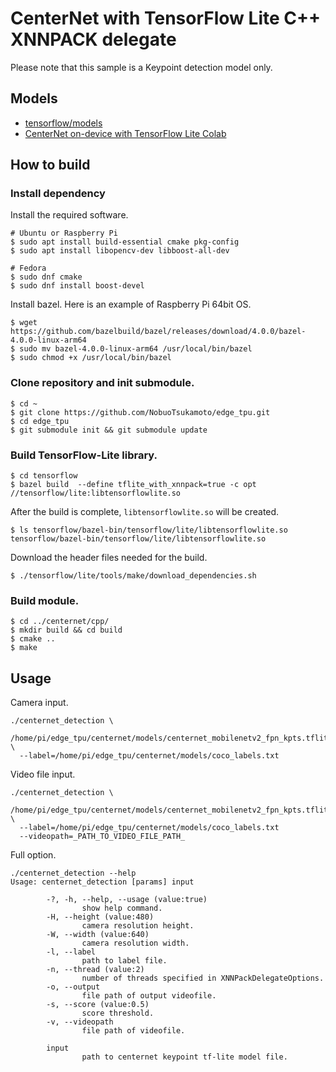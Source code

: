 # CenterNet with TensorFlow Lite C++ XNNPACK delegate
Please note that this sample is a Keypoint detection model only.

## Models
- [tensorflow/models](https://github.com/tensorflow/models)
- [CenterNet on-device with TensorFlow Lite Colab](https://github.com/tensorflow/models/blob/master/research/object_detection/colab_tutorials/centernet_on_device.ipynb)

## How to build

### Install dependency
Install the required software.
```
# Ubuntu or Raspberry Pi
$ sudo apt install build-essential cmake pkg-config
$ sudo apt install libopencv-dev libboost-all-dev

# Fedora
$ sudo dnf cmake
$ sudo dnf install boost-devel
```

Install bazel. Here is an example of Raspberry Pi 64bit OS.
```
$ wget https://github.com/bazelbuild/bazel/releases/download/4.0.0/bazel-4.0.0-linux-arm64
$ sudo mv bazel-4.0.0-linux-arm64 /usr/local/bin/bazel
$ sudo chmod +x /usr/local/bin/bazel
```

### Clone repository and init submodule.
```
$ cd ~
$ git clone https://github.com/NobuoTsukamoto/edge_tpu.git
$ cd edge_tpu
$ git submodule init && git submodule update
```

### Build TensorFlow-Lite library.
```
$ cd tensorflow
$ bazel build  --define tflite_with_xnnpack=true -c opt //tensorflow/lite:libtensorflowlite.so
```
After the build is complete, `libtensorflowlite.so` will be created.
```
$ ls tensorflow/bazel-bin/tensorflow/lite/libtensorflowlite.so
tensorflow/bazel-bin/tensorflow/lite/libtensorflowlite.so
```
Download the header files needed for the build.
```
$ ./tensorflow/lite/tools/make/download_dependencies.sh
```
### Build module.
```
$ cd ../centernet/cpp/
$ mkdir build && cd build
$ cmake ..
$ make
```

## Usage
Camera input.
```
./centernet_detection \
  /home/pi/edge_tpu/centernet/models/centernet_mobilenetv2_fpn_kpts.tflite \
  --label=/home/pi/edge_tpu/centernet/models/coco_labels.txt
```
Video file input.
```
./centernet_detection \
  /home/pi/edge_tpu/centernet/models/centernet_mobilenetv2_fpn_kpts.tflite \
  --label=/home/pi/edge_tpu/centernet/models/coco_labels.txt
  --videopath=_PATH_TO_VIDEO_FILE_PATH_
```
Full option.
```
./centernet_detection --help
Usage: centernet_detection [params] input 

        -?, -h, --help, --usage (value:true)
                show help command.
        -H, --height (value:480)
                camera resolution height.
        -W, --width (value:640)
                camera resolution width.
        -l, --label
                path to label file.
        -n, --thread (value:2)
                number of threads specified in XNNPackDelegateOptions.
        -o, --output
                file path of output videofile.
        -s, --score (value:0.5)
                score threshold.
        -v, --videopath
                file path of videofile.

        input
                path to centernet keypoint tf-lite model file.
```